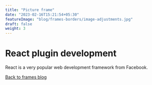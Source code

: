 ```yaml
---
title: "Picture frame"
date: "2023-02-16T15:21:54+05:30"
featureImage: "blog/frames-borders/image-adjustments.jpg"
draft: false
weight: 3
---
```


# React plugin development

React is a very popular web development framework from Facebook.

[Back to frames blog](/blog/frames-borders)
